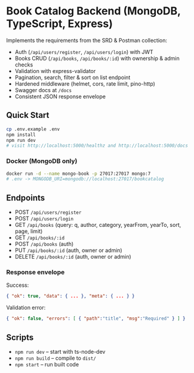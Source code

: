 # Book Catalog Backend (MongoDB, TypeScript, Express)

Implements the requirements from the SRD & Postman collection:
- Auth (`/api/users/register`, `/api/users/login`) with JWT
- Books CRUD (`/api/books`, `/api/books/:id`) with ownership & admin checks
- Validation with express-validator
- Pagination, search, filter & sort on list endpoint
- Hardened middleware (helmet, cors, rate limit, pino-http)
- Swagger docs at `/docs`
- Consistent JSON response envelope

## Quick Start

```bash
cp .env.example .env
npm install
npm run dev
# visit http://localhost:5000/healthz and http://localhost:5000/docs
```

### Docker (MongoDB only)
```bash
docker run -d --name mongo-book -p 27017:27017 mongo:7
# .env -> MONGODB_URI=mongodb://localhost:27017/bookcatalog
```

## Endpoints

- POST `/api/users/register`
- POST `/api/users/login`
- GET  `/api/books` (query: q, author, category, yearFrom, yearTo, sort, page, limit)
- GET  `/api/books/:id`
- POST `/api/books` (auth)
- PUT  `/api/books/:id` (auth, owner or admin)
- DELETE `/api/books/:id` (auth, owner or admin)

### Response envelope

Success:
```json
{ "ok": true, "data": { ... }, "meta": { ... } }
```

Validation error:
```json
{ "ok": false, "errors": [ { "path":"title", "msg":"Required" } ] }
```

## Scripts
- `npm run dev` – start with ts-node-dev
- `npm run build` – compile to `dist/`
- `npm start` – run built code
